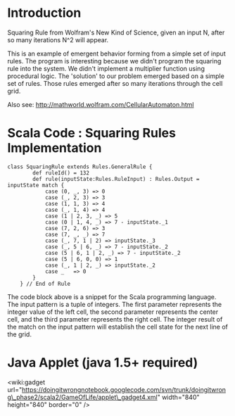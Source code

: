 # Introduction #

Squaring Rule from Wolfram's New Kind of Science, given an input N, after so many iterations N^2 will appear.

This is an example of emergent behavior forming from a simple set of input rules.  The program is interesting because we didn't program the squaring rule into the system.  We didn't implement a multiplier function using procedural logic.  The 'solution' to our problem emerged based on a simple set of rules.  Those rules emerged after so many iterations through the cell grid.

Also see: http://mathworld.wolfram.com/CellularAutomaton.html

# Scala Code : Squaring Rules Implementation #

```
class SquaringRule extends Rules.GeneralRule {
        def ruleId() = 132
        def rule(inputState:Rules.RuleInput) : Rules.Output = inputState match {
            case (0, _, 3) => 0
            case (_, 2, 3) => 3
            case (1, 1, 3) => 4
            case (_, 1, 4) => 4
            case (1 | 2, 3, _) => 5
            case (0 | 1, 4, _) => 7 - inputState._1 
            case (7, 2, 6) => 3
            case (7, _, _) => 7           
            case (_, 7, 1 | 2) => inputState._3
            case (_, 5 | 6, _) => 7 - inputState._2          
            case (5 | 6, 1 | 2, _) => 7 - inputState._2
            case (5 | 6, 0, 0) => 1
            case (_, 1 | 2, _) => inputState._2
            case _   => 0            
        }
    } // End of Rule 
```

The code block above is a snippet for the Scala programming language.  The input pattern is a tuple of integers.  The first parameter represents the integer value of the left cell, the second parameter represents the center cell, and the third parameter represents the right cell.  The integer result of the match on the input pattern will establish the cell state for the next line of the grid.

# Java Applet (java 1.5+ required) #

&lt;wiki:gadget url="https://doingitwrongnotebook.googlecode.com/svn/trunk/doingitwrong\_phase2/scala2/GameOfLife/applet\_gadget4.xml" width="840" height="840" border="0" /&gt;